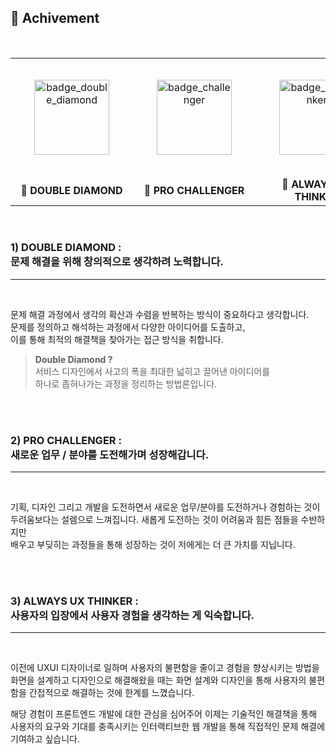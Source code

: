 ## 🚀 Achivement <br />

<br />

<table>
 <tr>
    <td width="200" height="190" align="center">
      <img src="https://github.com/doitchuu/doitchuu/assets/43771772/502059c2-124d-49e4-bc69-2a83d9a0c0c1" width="120" style="margin: 30px;" alt="badge_double_diamond"/>
    </td>
    <td width="200" height="190" align="center">
      <img src="https://github.com/doitchuu/doitchuu/assets/43771772/ef4043a9-b5a4-48b1-ad16-2f39cbae1994" width="120" style="margin: 30px;" alt="badge_challenger"/>
    </td>
    <td align="center">
      <img src="https://github.com/doitchuu/doitchuu/assets/43771772/b82a519f-1de4-4e8f-b39e-4c3a6cc6e8aa" width="120" style="margin: 30px;" alt="badge_ux_thinker"/>
    </td>
 </tr>
 <tr>
    <td align="center">
      <a href="https://github.com/doitchuu/doitchuu/edit/main/README.md#1-double-diamond--%EB%AC%B8%EC%A0%9C-%ED%95%B4%EA%B2%B0%EC%9D%84-%EC%9C%84%ED%95%B4-%EC%B0%BD%EC%9D%98%EC%A0%81%EC%9C%BC%EB%A1%9C-%EC%83%9D%EA%B0%81%ED%95%98%EB%A0%A4-%EB%85%B8%EB%A0%A5%ED%95%A9%EB%8B%88%EB%8B%A4" style="text-decoration: none; color: inherit;">🔗</a><b> DOUBLE DIAMOND</b>
    </td>
    <td align="center">
      <a href="https://github.com/doitchuu/doitchuu/edit/main/README.md#2-pro-challenger--%EC%83%88%EB%A1%9C%EC%9A%B4-%EC%97%85%EB%AC%B4--%EB%B6%84%EC%95%BC%EB%A5%BC-%EB%8F%84%EC%A0%84%ED%95%B4%EA%B0%80%EB%A9%B0-%EC%84%B1%EC%9E%A5%ED%95%B4%EA%B0%91%EB%8B%88%EB%8B%A4" style="text-decoration: none; color: inherit;">🔗</a><b> PRO CHALLENGER</b></a>
    </td>
    <td align="center">
      <a href="https://github.com/doitchuu/doitchuu/edit/main/README.md#3-always-ux-thinker--%EC%82%AC%EC%9A%A9%EC%9E%90%EC%9D%98-%EC%9E%85%EC%9E%A5%EC%97%90%EC%84%9C-%EC%82%AC%EC%9A%A9%EC%9E%90-%EA%B2%BD%ED%97%98%EC%9D%84-%EC%83%9D%EA%B0%81%ED%95%98%EB%8A%94-%EA%B2%8C-%EC%9D%B5%EC%88%99%ED%95%A9%EB%8B%88%EB%8B%A4" style="text-decoration:none; color: inherit;">🔗</a><b> ALWAYS UX THINKER</b></a>
    </td>
 </tr>
</table>


<br />

### 1) DOUBLE DIAMOND : <br />문제 해결을 위해 창의적으로 생각하려 노력합니다.

---

<br />

문제 해결 과정에서 생각의 확산과 수렴을 반복하는 방식이 중요하다고 생각합니다.<br />
문제를 정의하고 해석하는 과정에서 다양한 아이디어를 도출하고,<br />
이를 통해 최적의 해결책을 찾아가는 접근 방식을 취합니다.<br />

> **Double Diamond ?**<br />
> 서비스 디자인에서 사고의 폭을 최대한 넓히고 끌어낸 아이디어를<br />하나로 좁혀나가는 과정을 정리하는 방법론입니다.

<br />
<br />

### 2) PRO CHALLENGER : <br />새로운 업무 / 분야를 도전해가며 성장해갑니다.

---

<br />

기획, 디자인 그리고 개발을 도전하면서 새로운 업무/분야를 도전하거나 경험하는 것이<br />
두려움보다는 설렘으로 느껴집니다. 새롭게 도전하는 것이 어려움과 힘든 점들을 수반하지만<br />
배우고 부딪히는 과정들을 통해 성장하는 것이 저에게는 더 큰 가치를 지닙니다.

<br />
<br />

### 3) ALWAYS UX THINKER : <br />사용자의 입장에서 사용자 경험을 생각하는 게 익숙합니다.

---

<br />

이전에 UXUI 디자이너로 일하며 사용자의 불편함을 줄이고 경험을 향상시키는 방법을<br />
화면을 설계하고 디자인으로 해결해왔을 때는 화면 설계와 디자인을 통해 사용자의 불편함을 간접적으로 해결하는 것에 한계를 느꼈습니다.

해당 경험이 프론트엔드 개발에 대한 관심을 심어주어 이제는 기술적인 해결책을 통해<br />
사용자의 요구와 기대를 충족시키는 인터랙티브한 웹 개발을 통해 직접적인 문제 해결에 기여하고 싶습니다.

<br />
